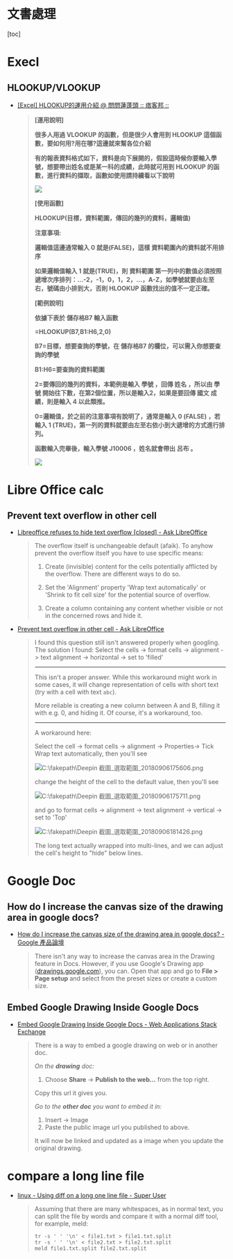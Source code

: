 # 文書處理

[toc]
<!-- toc --> 

# Execl

## HLOOKUP/VLOOKUP

- [[Excel] HLOOKUP的運用介紹 @ 問問蓮蓬頭 :: 痞客邦 ::](http://junshienwu.pixnet.net/blog/post/326950182-%5Bexcel%5D-hlookup%E7%9A%84%E9%81%8B%E7%94%A8%E4%BB%8B%E7%B4%B9)

    > **[運用說明]**
    > 
    > **很多人用過 VLOOKUP 的函數，但是很少人會用到 HLOOKUP 這個函數，要如何用?用在哪?這邊就來幫各位介紹**
    > 
    > **有的報表資料格式如下，資料是向下展開的，假設這時候你要輸入學號，想要帶出姓名或是某一科的成績，此時就可用到 HLOOKUP 的函數，進行資料的擷取，函數如使用請持續看以下說明**
    > 
    > ![](https://pic.pimg.tw/junshienwu/1463403909-267691873_n.png)
    > 
    > **[使用函數]**
    > 
    > **HLOOKUP(目標，資料範圍，傳回的幾列的資料，邏輯值)**
    > 
    > **注意事項:**
    > 
    > **邏輯值這邊通常輸入 0 就是(FALSE)，這樣 資料範圍內的資料就不用排序**
    > 
    > **如果邏輯值輸入 1 就是(TRUE)，則 資料範圍 第一列中的數值必須按照遞增次序排列：...-2，-1，0，1，2，...，A-Z，如學號就要由左至右，號碼由小排到大，否則 HLOOKUP 函數找出的值不一定正確。**
    > 
    > **[範例說明]**
    > 
    > **依據下表於 儲存格B7 輸入函數**
    > 
    > **=HLOOKUP(B7,B1:H6,2,0)**
    > 
    > **B7=目標，想要查詢的學號，在 儲存格B7 的欄位，可以需入你想要查詢的學號**
    > 
    > **B1:H6=要查詢的資料範圍**
    > 
    > **2=要傳回的幾列的資料，本範例是輸入 學號 ，回傳 姓名 ，所以由 學號 開始往下數，在第2個位置，所以是輸入2，如果是要回傳 國文 成績，則是輸入 4 以此類推。**
    > 
    > **0=邏輯值，於之前的注意事項有說明了，通常是輸入 0 (FALSE) ，若輸入 1 (TRUE)，第一列的資料就要由左至右依小到大遞增的方式進行排列。**
    > 
    > **函數輸入完畢後，輸入學號 J10006 ，姓名就會帶出 呂布 。**
    > 
    > ![](https://pic.pimg.tw/junshienwu/1463403909-2339615798_n.png)
    > 

# Libre Office calc

## Prevent text overflow in other cell

- [Libreoffice refuses to hide text overflow [closed] - Ask LibreOffice](https://ask.libreoffice.org/en/question/42527/libreoffice-refuses-to-hide-text-overflow/)

    > The overflow itself is unchangeable default (afaik). To anyhow prevent the overflow itself you have to use specific means:
    > 
    > 1) Create (invisible) content for the cells potentially afflicted by the overflow. There are different ways to do so.
    > 
    > 2) Set the 'Alignment' property 'Wrap text automatically' or 'Shrink to fit cell size' for the potential source of overflow.
    > 
    > 3) Create a column containing any content whether visible or not in the concerned rows and hide it.
    > 


- [Prevent text overflow in other cell - Ask LibreOffice](https://ask.libreoffice.org/en/question/59578/prevent-text-overflow-in-other-cell/)

    > I found this question still isn't answered properly when googling. The solution I found: Select the cells -> format cells -> alignment -> text alignment -> horizontal -> set to 'filled'
    > 
    > ---
    > 
    > This isn't a proper answer. While this workaround might work in some cases, it will change representation of cells with short text (try with a cell with text `abc`).
    > 
    > More reliable is creating a new column between A and B, filling it with e.g. 0, and hiding it. Of course, it's a workaround, too.
    > 
    > ---
    > 
    > A workaround here:
    > 
    > Select the cell -> format cells -> alignment -> Properties-> Tick Wrap text automatically, then you'll see
    > 
    > ![C:\fakepath\Deepin 截圖_選取範圍_20180906175606.png](https://ask.libreoffice.org/upfiles/15362283574776709.png)
    > 
    > change the height of the cell to the default value, then you'll see
    > 
    > ![C:\fakepath\Deepin 截圖_選取範圍_20180906175711.png](https://ask.libreoffice.org/upfiles/15362285864061195.png)
    > 
    > and go to format cells -> alignment -> text alignment -> vertical -> set to 'Top'
    > 
    > ![C:\fakepath\Deepin 截圖_選取範圍_20180906181426.png](https://ask.libreoffice.org/upfiles/15362288885904262.png)
    > 
    > The long text actually wrapped into multi-lines, and we can adjust the cell's height to "hide" below lines.

# Google Doc

## How do I increase the canvas size of the drawing area in google docs? 

- [How do I increase the canvas size of the drawing area in google docs? - Google 產品論壇](https://productforums.google.com/forum/#!topic/docs/LjT78r6yHaY)

    > There isn't any way to increase the canvas area in the Drawing feature in Docs. However, if you use Google's Drawing app ([drawings.google.com](http://drawings.google.com)), you can. Open that app and go to **File > Page setup** and select from the preset sizes or create a custom size.
    > 

## Embed Google Drawing Inside Google Docs

- [Embed Google Drawing Inside Google Docs - Web Applications Stack Exchange](https://webapps.stackexchange.com/questions/3700/embed-google-drawing-inside-google-docs)

    > There is a way to embed a google drawing on web or in another doc.
    > 
    > *On the **drawing** doc:*
    > 
    > 1.  Choose **Share** -> **Publish to the web...** from the top right.
    > 
    > Copy this url it gives you.
    > 
    > *Go to the **other doc** you want to embed it in:*
    > 
    > 1.  Insert -> Image
    > 2.  Paste the public image url you published to above.
    > 
    > It will now be linked and updated as a image when you update the original drawing.

# compare a long line file

- [linux - Using diff on a long one line file - Super User](https://superuser.com/questions/496415/using-diff-on-a-long-one-line-file)

    > Assuming that there are many whitespaces, as in normal text, you can split the file by words and compare it with a normal diff tool, for example, meld:
    > 
    > ```
    > tr -s ' ' '\n' < file1.txt > file1.txt.split
    > tr -s ' ' '\n' < file2.txt > file2.txt.split
    > meld file1.txt.split file2.txt.split
    > 
    > ```
